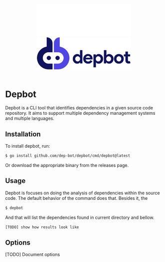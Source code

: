 <div style="text-align: center; padding-bottom: 20px">
<img src="logo_light.png#gh-dark-mode-only" style="width: 300px;">
<img src="logo.png#gh-light-mode-only" style="width: 300px;">
</div>

# Depbot

Depbot is a CLI tool that identifies dependencies in a given source code repository. It aims to support multiple dependency management systems and multiple languages.

## Installation

To install depbot, run:

```bash
$ go install github.com/dep-bot/depbot/cmd/depbot@latest
```

Or download the appropriate binary from the releases page.

## Usage

Depbot is focuses on doing the analysis of dependencies within the source code. The default behavior of the command does that. Besides it, the 

```bash
$ depbot
```

And that will list the dependencies found in current directory and bellow.

```bash
[TODO] show how results look like
```

## Options

[TODO] Document options